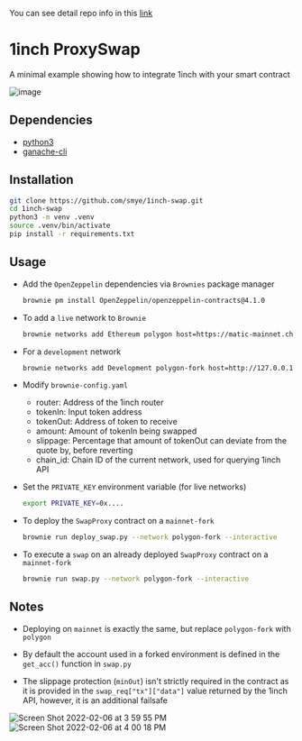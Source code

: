 You can see detail repo info in this [link](https://github.com/smye/1inch-swap/issues/4)


# 1inch ProxySwap

A minimal example showing how to integrate 1inch with your smart contract

![image](https://user-images.githubusercontent.com/17861005/124692865-452ee180-ded6-11eb-9cab-3edc36171b04.png)

## Dependencies
- [python3](https://www.python.org/)
- [ganache-cli](https://github.com/trufflesuite/ganache-cli)

## Installation

```bash
git clone https://github.com/smye/1inch-swap.git
cd 1inch-swap
python3 -m venv .venv
source .venv/bin/activate
pip install -r requirements.txt
```


## Usage
- Add the `OpenZeppelin` dependencies via `Brownies` package manager
    ```bash
    brownie pm install OpenZeppelin/openzeppelin-contracts@4.1.0
    ```
    
- To add a `live` network to `Brownie`
    ```bash
    brownie networks add Ethereum polygon host=https://matic-mainnet.chainstacklabs.com  chainid=137 explorer=https://api.polygonscan.com/api
    ```

- For a `development` network 
    ```bash
    brownie networks add Development polygon-fork host=http://127.0.0.1 cmd=ganache-cli fork=https://matic-mainnet.chainstacklabs.com port=8545
    ```

- Modify `brownie-config.yaml`
    - router: Address of the 1inch router 
    - tokenIn: Input token address
    - tokenOut: Address of token to receive
    - amount: Amount of tokenIn being swapped
    - slippage: Percentage that amount of tokenOut can deviate from the quote by, before reverting
    - chain_id: Chain ID of the current network, used for querying 1inch API

- Set the `PRIVATE_KEY` environment variable (for live networks)
    ```bash
    export PRIVATE_KEY=0x....
    ```
   
- To deploy the `SwapProxy` contract on a `mainnet-fork`
    ```bash
    brownie run deploy_swap.py --network polygon-fork --interactive
    ```
    
- To execute a `swap` on an already deployed `SwapProxy` contract on a `mainnet-fork`
    ```bash
    brownie run swap.py --network polygon-fork --interactive
    ```

## Notes

- Deploying on `mainnet` is exactly the same, but replace `polygon-fork` with `polygon`

- By default the account used in a forked environment is defined in the `get_acc()` function in `swap.py`

- The slippage protection (`minOut`) isn't strictly required in the contract as it is provided in the `swap_req["tx"]["data"]` value returned by the 1inch API, however, it is an additional failsafe



![Screen Shot 2022-02-06 at 3 59 55 PM](https://user-images.githubusercontent.com/44861205/152670819-f6966f34-c2c1-40ce-b1f8-d600b933b9b7.png)
![Screen Shot 2022-02-06 at 4 00 18 PM](https://user-images.githubusercontent.com/44861205/152670827-61091959-aa31-4e88-b1d6-6e520260b757.png)


